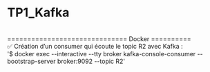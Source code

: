 # TP1_Kafka
<br>
============================== Docker ==========
<br>
✅ Création d’un consumer qui écoute le topic R2 avec Kafka : 
<br>
'$ docker exec --interactive --tty broker kafka-console-consumer --bootstrap-server broker:9092 --topic R2'
